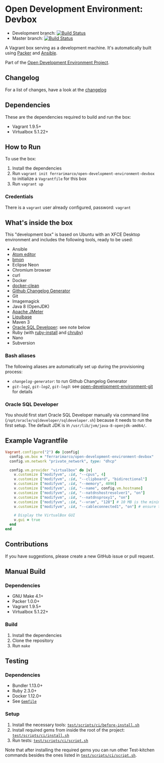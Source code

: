 # Open Development Environment: Devbox

* Development branch: [![Build Status](https://travis-ci.org/ferrarimarco/open-development-environment-devbox.svg?branch=development)](https://travis-ci.org/ferrarimarco/open-development-environment-devbox)
* Master branch: [![Build Status](https://travis-ci.org/ferrarimarco/open-development-environment-devbox.svg?branch=master)](https://travis-ci.org/ferrarimarco/open-development-environment-devbox)

A Vagrant box serving as a development machine. It's automatically built using [Packer](https://www.packer.io/) and [Ansible](https://www.ansible.com/).

Part of the [Open Development Environment Project](https://github.com/ferrarimarco/open-development-environment).

## Changelog
For a list of changes, have a look at the [changelog](CHANGELOG.md)

## Dependencies
These are the dependencies required to build and run the box:
- Vagrant 1.9.5+
- Virtualbox 5.1.22+

## How to Run
To use the box:

1. Install the dependencies
1. Run `vagrant init ferrarimarco/open-development-environment-devbox` to initialize a `Vagrantfile` for this box
1. Run `vagrant up`

### Credentials
There is a `vagrant` user already configured, password: `vagrant`

## What's inside the box
This "development box" is based on Ubuntu with an XFCE Desktop environment and includes the following tools, ready to be used:
- Ansible
- [Atom editor](https://atom.io/)
- [bmon](https://github.com/tgraf/bmon)
- Eclipse Neon
- Chromium browser
- curl
- Docker
- [docker-clean](https://github.com/ZZROTDesign/docker-clean)
- [Github Changelog Generator](https://github.com/skywinder/github-changelog-generator)
- Git
- Imagemagick
- Java 8 (OpenJDK)
- [Apache JMeter](http://jmeter.apache.org/)
- [Liquibase](https://github.com/ferrarimarco/docker-liquibase)
- Maven 3
- [Oracle SQL Developer](http://www.oracle.com/technetwork/developer-tools/sql-developer): see note below
- Ruby (with [ruby-install](https://github.com/postmodern/ruby-install) and [chruby](https://github.com/postmodern/chruby))
- Nano
- Subversion

### Bash aliases
The following aliases are automatically set up during the provisioning process:
- *`changelog-generator`*: to run Github Changelog Generator
- *`git-log1`*, *`git-log2`*, *`git-log3`*: see [open-development-environment-git](https://github.com/ferrarimarco/open-development-environment-git) for details

### Oracle SQL Developer

You should first start Oracle SQL Developer manually via command line (`/opt/oracle/sqldeveloper/sqldeveloper.sh`) because it needs to run the first setup. The default JDK is in `/usr/lib/jvm/java-8-openjdk-amd64/`.

## Example Vagrantfile

```ruby
Vagrant.configure("2") do |config|
  config.vm.box = "ferrarimarco/open-development-environment-devbox"
  config.vm.network "private_network", type: "dhcp"

  config.vm.provider "virtualbox" do |v|
    v.customize ["modifyvm", :id, "--cpus", 4]
    v.customize ["modifyvm", :id, "--clipboard", "bidirectional"]
    v.customize ["modifyvm", :id, "--memory", 4096]
    v.customize ["modifyvm", :id, "--name", config.vm.hostname]
    v.customize ["modifyvm", :id, "--natdnshostresolver1", "on"]
    v.customize ["modifyvm", :id, "--natdnsproxy1", "on"]
    v.customize ["modifyvm", :id, "--vram", "128"] # 10 MB is the minimum to enable Virtualbox seamless mode
    v.customize ["modifyvm", :id, "--cableconnected1", "on"] # ensure that the network cable is connected. See chef/bento#688

    # Display the VirtualBox GUI
    v.gui = true
  end
end
```

## Contributions
If you have suggestions, please create a new GitHub issue or pull request.

## Manual Build

### Dependencies
- GNU Make 4.1+
- Packer 1.0.0+
- Vagrant 1.9.5+
- Virtualbox 5.1.22+

### Build
1. Install the dependencies
1. Clone the repository
1. Run `make`

## Testing

### Dependencies
- Bundler 1.13.0+
- Ruby 2.3.0+
- Docker 1.12.0+
- See [`Gemfile`](Gemfile)

### Setup
1. Install the necessary tools: [`test/scripts/ci/before-install.sh`](test/scripts/ci/before-install.sh)
1. Install required gems from inside the root of the project: [`test/scripts/ci/install.sh`](test/scripts/ci/install.sh)
1. Run tests: [`test/scripts/ci/script.sh`](test/scripts/ci/test-role.sh)

Note that after installing the required gems you can run other Test-kitchen commands besides the ones listed in [`test/scripts/ci/script.sh`](test/scripts/ci/script.sh).
